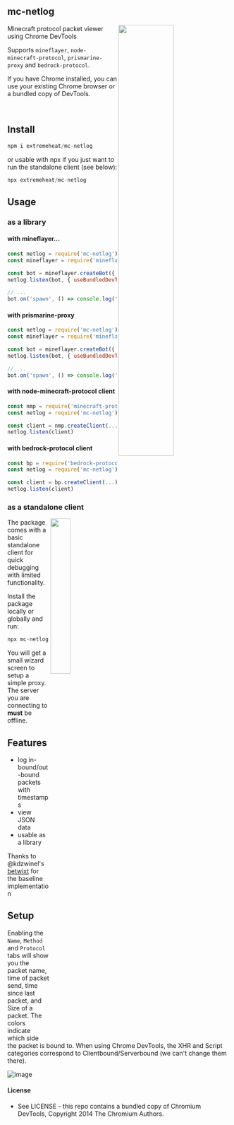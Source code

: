 ## mc-netlog
<img align="right" src="https://user-images.githubusercontent.com/13713600/147316906-a8b99aea-0e17-4882-a1de-c70149a70916.png" width="50%" height="50%" />
Minecraft protocol packet viewer using Chrome DevTools

Supports `mineflayer`, `node-minecraft-protocol`, `prismarine-proxy` and `bedrock-protocol`.

If you have Chrome installed, you can use your existing Chrome browser or a bundled copy of DevTools.



<br/>

## Install
```js
npm i extremeheat/mc-netlog
```

or usable with npx if you just want to run the standalone client (see below):

```js
npx extremeheat/mc-netlog
```

## Usage

### as a library

#### with mineflayer...

```js
const netlog = require('mc-netlog')
const mineflayer = require('mineflayer')

const bot = mineflayer.createBot({ 'host': 'localhost' })
netlog.listen(bot, { useBundledDevTools: false })

// ...
bot.on('spawn', () => console.log('spawned'))
```

#### with prismarine-proxy

```js
const netlog = require('mc-netlog')
const mineflayer = require('mineflayer')

const bot = mineflayer.createBot({ 'host': 'localhost' })
netlog.listen(bot, { useBundledDevTools: false })

// ...
bot.on('spawn', () => console.log('spawned'))
```

#### with node-minecraft-protocol client

```js
const nmp = require('minecraft-protocol')
const netlog = require('mc-netlog')

const client = nmp.createClient(...)
netlog.listen(client)
```

#### with bedrock-protocol client

```js
const bp = require('bedrock-protocol')
const netlog = require('mc-netlog')

const client = bp.createClient(...)
netlog.listen(client)
```

### as a standalone client

<img align="right" src="https://user-images.githubusercontent.com/13713600/147315109-0508d97c-8d88-4db4-bf05-1abef29cd07a.png" width="30%" width="30%" />

The package comes with a basic standalone client for quick debugging with
limited functionality.

Install the package locally or globally and run:

```js
npx mc-netlog
```

You will get a small wizard screen to setup a simple proxy. The server you are connecting to **must** be offline.


## Features

* log in-bound/out-bound packets with timestamps
* view JSON data
* usable as a library

Thanks to @kdzwinel's [betwixt](https://github.com/kdzwinel/betwixt) for the baseline implementation

## Setup

Enabling the `Name`, `Method` and `Protocol` tabs will show you the packet name, time of packet send, time since last packet, and Size of a packet. The colors indicate which side the packet is bound to. When using Chrome DevTools, the XHR and Script categories correspond to Clientbound/Serverbound (we can't change them there).

![image](https://user-images.githubusercontent.com/13713600/147314846-ebdd99fb-4b95-4621-aa63-0f26819a8158.png)


#### License

* See LICENSE - this repo contains a bundled copy of Chromium DevTools, Copyright 2014 The Chromium Authors.
